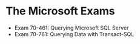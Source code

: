 # The Microsoft Exams

- Exam 70-461: Querying Microsoft SQL Server
- Exam 70-761: Querying Data with Transact-SQL
